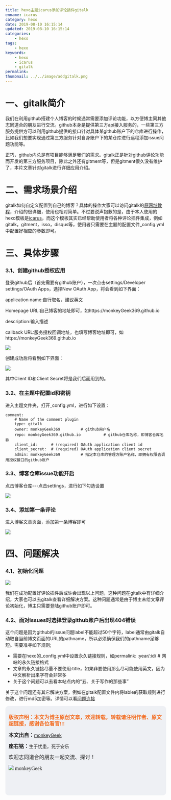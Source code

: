 ```yaml
---
title: hexo主题icarus添加评论插件gitalk
enname: icarus
category: hexo
date: 2019-08-10 16:15:14
updated: 2019-08-10 16:15:14
categories: 
	- hexo
tags: 
	- hexo
keywords: 
	- hexo
	- icarus
	- gitalk
permalink:
thumbnail: ../../image/addgitalk.png
---
```


# 一、gitalk简介

我们在利用github搭建个人博客的时候通常需要添加评论功能，以方便博主同其他志同道合的朋友进行交流。<!--more-->github本身是提供第三方api接入服务的，一些第三方服务提供方可以利用github提供的接口针对具体某github账户下的仓库进行操作，比如我们想要实现通过第三方服务针对自身账户下的某仓库进行远程添加issue问题功能等。

正巧，github内总是有项目能够满足我们的需求。gitalk正是针对github评论功能而开发的第三方服务项目，除此之外还有gitment等，但是gitment很久没有维护了，本片文章针对gitalk进行详细应用介绍。



# 二、需求场景介绍

gitalk如何自定义配置到自己的博客？具体的操作大家可以访问gitalk的[原网址教程](https://github.com/gitalk/gitalk)，介绍的很详细，使用也相对简单。不过要说声抱歉的是，由于本人使用的hexo模板是[icarus](https://github.com/ppoffice/hexo-theme-icarus)，而这个模板其实已经帮助使用者将各种评论插件集成，例如gitalk，gitment，isso，disqus等，使用者只需要在主题的配置文件_config.yml中配置好相应的参数即可。



# 三、具体步骤

### 3.1、创建github授权应用

登录github后（首先需要有github账户），一次点击settings/Developer settings/OAuth Apps，选择New OAuth App，将会看到如下界面：

application name:自行取名，建议英文

Homepage URL:自己博客的地址即可，如https://monkeyGeek369.github.io

description:输入描述

callback URL:服务授权回调地址，也填写博客地址即可，如https://monkeyGeek369.github.io

![](../../../../image/oauthappcreat.png)

创建成功后将看到如下界面：

![](../../../../image/oauthappsuccess.png)

其中Client ID和Client Secret将是我们后面用到的。



### 3.2、在主题中配置id和密钥

进入主题文件夹，打开_config.yml，进行如下设置：

```
comment:
    # Name of the comment plugin
    type: gitalk
    owner: monkeyGeek369         # github用户名
    repo: monkeyGeek369.github.io          # github仓库名称，即博客仓库名称
    client_id:      # (required) OAuth application client id
    client_secret:  # (required) OAuth application client secret
    admin: monkeyGeek369         # 指定本仓库的管理方账户名称，即拥有权限去调用授权接口的github账户
```



### 3.3、博客仓库issue功能开启

点击博客仓库---点击settings，进行如下勾选设置

![](../../../../image/gitalkissue.png)



### 3.4、添加第一条评论

进入博客文章页面，添加第一条博客即可

![](../../../../image/addgitalk.png)



# 四、问题解决

### 4.1、初始化问题

![](../../../../image/gitalkerror.png)

我们在成功配置好评论插件后或许会出现以上问题，这种问题在gitalk中有详细介绍，大家也可以去gitalk查看详细解决方案。这种问题通常是由于博主未给文章评论初始化，博主只需要登陆github账户即可。

### 4.2、面对issues时选择登录github账户后出现404错误

这个问题是因为github的issue问题label不能超过50个字符，label通常由gitalk自动取自当前博文页面的URL的pathname，所以必须确保我们的pathname足够短。需要准寻如下规则;

- 需要在hexo的_config.yml中设置永久链接规则，如permalink: :year/:id/ # 网站的永久链接格式
- 文章的永久链接尽量不要使用:title，如果非要使用那么尽可能使用英文，因为中文解析出来字符会非常多
- 关于这个问题可以去看本站点内的“五、关于写作的那些事”

关于这个问题还有其它解决方案，例如在gitalk配置文件内将lable的获取规则进行修改，进行md5加密等。详情可以看[问题连接](https://github.com/gitalk/gitalk/issues/115#event-1539518527)





<script>
var _hmt = _hmt || [];
(function() {
  var hm = document.createElement("script");
  hm.src = "https://hm.baidu.com/hm.js?2f798e6b269c8a40f12bef25d7f1876d";
  var s = document.getElementsByTagName("script")[0]; 
  s.parentNode.insertBefore(hm, s);
})();
</script>

<div style="height:260px; background-color:rgb(238,240,244); padding:10px;border-radius:10px;">
    <p style="color:#f36c21;font:bold 16px/20px 'kaiTi';">
      版权声明：本文为博主原创文章，欢迎转载，转载请注明作者、原文超链接，感谢各位看官!!!
    </p>
    <p>
      <span style="font:bold 16px/20px 'kaiTi';">本文出自：</span><a href="https://monkeyGeek369.github.io">monkeyGeek</a> 
    </p>
    <p>
      <span style="font:bold 16px/20px 'kaiTi';">座右铭：</span><span>生于忧患，死于安乐</span> 
    </p>
    <p>
      <span style="font:16px/20px 'kaiTi';">欢迎志同道合的朋友一起交流、探讨！</span> 
    </p>
    <img style="height:auto; width:auto;flot:left;" src="../../../../image/monkey64.png" /><span style="font:16px/20px 'kaiTi';flot:left;">   monkeyGeek</span>



